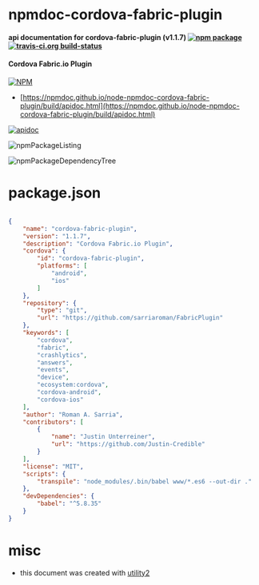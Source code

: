 # npmdoc-cordova-fabric-plugin

#### api documentation for  cordova-fabric-plugin (v1.1.7)  [![npm package](https://img.shields.io/npm/v/npmdoc-cordova-fabric-plugin.svg?style=flat-square)](https://www.npmjs.org/package/npmdoc-cordova-fabric-plugin) [![travis-ci.org build-status](https://api.travis-ci.org/npmdoc/node-npmdoc-cordova-fabric-plugin.svg)](https://travis-ci.org/npmdoc/node-npmdoc-cordova-fabric-plugin)

#### Cordova Fabric.io Plugin

[![NPM](https://nodei.co/npm/cordova-fabric-plugin.png?downloads=true&downloadRank=true&stars=true)](https://www.npmjs.com/package/cordova-fabric-plugin)

- [https://npmdoc.github.io/node-npmdoc-cordova-fabric-plugin/build/apidoc.html](https://npmdoc.github.io/node-npmdoc-cordova-fabric-plugin/build/apidoc.html)

[![apidoc](https://npmdoc.github.io/node-npmdoc-cordova-fabric-plugin/build/screenCapture.buildCi.browser.%252Ftmp%252Fbuild%252Fapidoc.html.png)](https://npmdoc.github.io/node-npmdoc-cordova-fabric-plugin/build/apidoc.html)

![npmPackageListing](https://npmdoc.github.io/node-npmdoc-cordova-fabric-plugin/build/screenCapture.npmPackageListing.svg)

![npmPackageDependencyTree](https://npmdoc.github.io/node-npmdoc-cordova-fabric-plugin/build/screenCapture.npmPackageDependencyTree.svg)



# package.json

```json

{
    "name": "cordova-fabric-plugin",
    "version": "1.1.7",
    "description": "Cordova Fabric.io Plugin",
    "cordova": {
        "id": "cordova-fabric-plugin",
        "platforms": [
            "android",
            "ios"
        ]
    },
    "repository": {
        "type": "git",
        "url": "https://github.com/sarriaroman/FabricPlugin"
    },
    "keywords": [
        "cordova",
        "fabric",
        "crashlytics",
        "answers",
        "events",
        "device",
        "ecosystem:cordova",
        "cordova-android",
        "cordova-ios"
    ],
    "author": "Roman A. Sarria",
    "contributors": [
        {
            "name": "Justin Unterreiner",
            "url": "https://github.com/Justin-Credible"
        }
    ],
    "license": "MIT",
    "scripts": {
        "transpile": "node_modules/.bin/babel www/*.es6 --out-dir ."
    },
    "devDependencies": {
        "babel": "^5.8.35"
    }
}
```



# misc
- this document was created with [utility2](https://github.com/kaizhu256/node-utility2)
